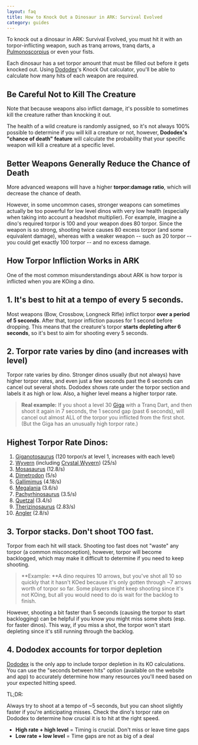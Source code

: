 ```yaml
---
layout: faq
title: How to Knock Out a Dinosaur in ARK: Survival Evolved
category: guides
---
```


To knock out a dinosaur in ARK: Survival Evolved, you must hit it with an torpor-inflicting weapon, such as tranq arrows, tranq darts, a [Pulmonoscorpius](https://www.dododex.com/taming/pulmonoscorpius) or even your fists.

  

Each dinosaur has a set torpor amount that must be filled out before it gets knocked out. Using [Dododex](https://www.dododex.com)'s Knock Out calculator, you'll be able to calculate how many hits of each weapon are required.

Be Careful Not to Kill The Creature
-----------------------------------

Note that because weapons also inflict damage, it's possible to sometimes kill the creature rather than knocking it out. 

  

The health of a wild creature is randomly assigned, so it's not always 100% possible to determine if you will kill a creature or not, however, **Dododex's "chance of death" feature** will calculate the probability that your specific weapon will kill a creature at a specific level.

Better Weapons Generally Reduce the Chance of Death
---------------------------------------------------

More advanced weapons will have a higher **torpor:damage ratio**, which will decrease the chance of death.  

However, in some uncommon cases, stronger weapons can sometimes actually be too powerful for low level dinos with very low health (especially when taking into account a headshot multiplier). For example, imagine a dino's required torpor is 100 and your weapon does 80 torpor. Since the weapon is so strong, shooting twice causes 80 excess torpor (and some equivalent damage), whereas with a weaker weapon -- such as 20 torpor -- you could get exactly 100 torpor -- and no excess damage. 

How Torpor Infliction Works in ARK
----------------------------------

One of the most common misunderstandings about ARK is how torpor is inflicted when you are KOing a dino.

1\. It's best to hit at a tempo of every 5 seconds.
---------------------------------------------------

Most weapons (Bow, Crossbow, Longneck Rifle) inflict torpor **over a period of 5 seconds**. After that, torpor infliction pauses for 1 second before dropping. This means that the creature's torpor **starts depleting after 6 seconds**, so it's best to aim for shooting every 5 seconds.

2\. Torpor rate varies by dino (and increases with level)
---------------------------------------------------------

Torpor rate varies by dino. Stronger dinos usually (but not always) have higher torpor rates, and even just a few seconds past the 6 seconds can cancel out several shots. Dododex shows rate under the torpor section and labels it as high or low. Also, a higher level means a higher torpor rate.

> **Real example:** If you shoot a level 30 [Giga](https://www.dododex.com/taming/giganotosaurus) with a Tranq Dart, and then shoot it again in 7 seconds, the 1 second gap (past 6 seconds), will cancel out almost ALL of the torpor you inflicted from the first shot.(But the Giga has an unusually high torpor rate.)

Highest Torpor Rate Dinos:
--------------------------

1.  [Giganotosaurus](https://www.dododex.com/taming/giganotosaurus) (120 torpor/s at level 1, increases with each level)
2.  [Wyvern](https://www.dododex.com/taming/wyvern) (including [Crystal Wyvern](https://www.dododex.com/taming/crystalwyvern)) (25/s)
3.  [Mosasaurus](https://www.dododex.com/taming/mosasaurus) (12.8/s)
4.  [Dimetrodon](https://www.dododex.com/taming/dimetrodon) (5/s)
5.  [Gallimimus](https://www.dododex.com/taming/gallimimus) (4.18/s)
6.  [Megalania](https://www.dododex.com/taming/megalania) (3.6/s)
7.  [Pachyrhinosaurus](https://www.dododex.com/taming/pachyrhinosaurus) (3.5/s)
8.  [Quetzal](https://www.dododex.com/taming/quetzal) (3.4/s)
9.  [Therizinosaurus](https://www.dododex.com/taming/therizinosaurus) (2.83/s)
10. [Angler](https://www.dododex.com/taming/angler) (2.8/s)

3\. Torpor stacks. Don't shoot TOO fast.
----------------------------------------

Torpor from each hit will stack. Shooting too fast does not "waste" any torpor (a common misconception), however, torpor will become backlogged, which may make it difficult to determine if you need to keep shooting.

> **Example: **A dino requires 10 arrows, but you've shot all 10 so quickly that it hasn't KOed because it's only gotten through ~7 arrows worth of torpor so far. Some players might keep shooting since it's not KOing, but all you would need to do is wait for the backlog to finish.

However, shooting a bit faster than 5 seconds (causing the torpor to start backlogging) can be helpful if you know you might miss some shots (esp. for faster dinos). This way, if you miss a shot, the torpor won't start depleting since it's still running through the backlog.

4\. Dododex accounts for torpor depletion
-----------------------------------------

[Dododex](https://www.dododex.com/) is the only app to include torpor depletion in its KO calculations. You can use the "seconds between hits" option (available on the website and app) to accurately determine how many resources you'll need based on your expected hitting speed.

TL;DR:

Always try to shoot at a tempo of ~5 seconds, but you can shoot slightly faster if you're anticipating misses. Check the dino's torpor rate on Dododex to determine how crucial it is to hit at the right speed.

* **High rate + high level** = Timing is crucial. Don't miss or leave time gaps
* **Low rate + low level** = Time gaps are not as big of a deal